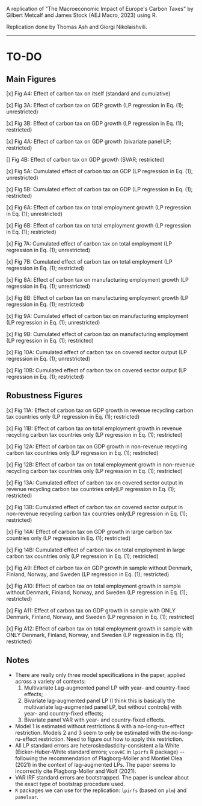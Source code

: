 A replication of "The Macroeconomic Impact of Europe's Carbon Taxes" by Gilbert Metcalf and James Stock (AEJ Macro, 2023) using R.

Replication done by Thomas Ash and Giorgi Nikolaishvili.

---

# TO-DO

## Main Figures

[x] Fig A4: Effect of carbon tax on itself (standard and cumulative)

[x] Fig 3A: Effect of carbon tax on GDP growth (LP regression in Eq. (1); unrestricted)

[x] Fig 3B: Effect of carbon tax on GDP growth (LP regression in Eq. (1); restricted)

[x] Fig 4A: Effect of carbon tax on GDP growth (bivariate panel LP; restricted)

[] Fig 4B: Effect of carbon tax on GDP growth (SVAR; restricted)

[x] Fig 5A: Cumulated effect of carbon tax on GDP (LP regression in Eq. (1); unrestricted)

[x] Fig 5B: Cumulated effect of carbon tax on GDP (LP regression in Eq. (1); restricted)

[x] Fig 6A: Effect of carbon tax on total employment growth (LP regression in Eq. (1); unrestricted)

[x] Fig 6B: Effect of carbon tax on total employment growth (LP regression in Eq. (1); restricted)

[x] Fig 7A: Cumulated effect of carbon tax on total employment (LP regression in Eq. (1); unrestricted)

[x] Fig 7B: Cumulated effect of carbon tax on total employment (LP regression in Eq. (1); restricted)

[x] Fig 8A: Effect of carbon tax on manufacturing employment growth (LP regression in Eq. (1); unrestricted)

[x] Fig 8B: Effect of carbon tax on manufacturing employment growth (LP regression in Eq. (1); restricted)

[x] Fig 9A: Cumulated effect of carbon tax on manufacturing employment (LP regression in Eq. (1); unrestricted)

[x] Fig 9B: Cumulated effect of carbon tax on manufacturing employment (LP regression in Eq. (1); restricted)

[x] Fig 10A: Cumulated effect of carbon tax on covered sector output (LP regression in Eq. (1); unrestricted)

[x] Fig 10B: Cumulated effect of carbon tax on covered sector output (LP regression in Eq. (1); restricted)

## Robustness Figures

[x] Fig 11A: Effect of carbon tax on GDP growth in revenue recycling carbon tax countries only (LP regression in Eq. (1); restricted)

[x] Fig 11B: Effect of carbon tax on total employment growth in revenue recycling carbon tax countries only (LP regression in Eq. (1); restricted)

[x] Fig 12A: Effect of carbon tax on GDP growth in non-revenue recycling carbon tax countries only (LP regression in Eq. (1); restricted)

[x] Fig 12B: Effect of carbon tax on total employment growth in non-revenue recycling carbon tax countries only (LP regression in Eq. (1); restricted)

[x] Fig 13A: Cumulated effect of carbon tax on covered sector output in revenue recycling carbon tax countries only(LP regression in Eq. (1); restricted)

[x] Fig 13B: Cumulated effect of carbon tax on covered sector output in non-revenue recycling carbon tax countries only(LP regression in Eq. (1); restricted)

[x] Fig 14A: Effect of carbon tax on GDP growth in large carbon tax countries only (LP regression in Eq. (1); restricted)

[x] Fig 14B: Cumulated effect of carbon tax on total employment in large carbon tax countries only (LP regression in Eq. (1); restricted)

[x] Fig A9: Effect of carbon tax on GDP growth in sample without Denmark, Finland, Norway, and Sweden (LP regression in Eq. (1); restricted)

[x] Fig A10: Effect of carbon tax on total employment growth in sample without Denmark, Finland, Norway, and Sweden (LP regression in Eq. (1); restricted)

[x] Fig A11: Effect of carbon tax on GDP growth in sample with ONLY Denmark, Finland, Norway, and Sweden (LP regression in Eq. (1); restricted)

[x] Fig A12: Effect of carbon tax on total employment growth in sample with ONLY Denmark, Finland, Norway, and Sweden (LP regression in Eq. (1); restricted)

## Notes

- There are really only three model specifications in the paper, applied across a variety of contexts:
  1. Multivariate Lag-augmented panel LP with year- and country-fixed effects;
  2. Bivariate lag-augmented panel LP (I think this is basically the multivariate lag-augmented panel LP, but without controls) with year- and country-fixed effects;
  3. Bivariate panel VAR with year- and country-fixed effects.
- Model 1 is estimated without restrictions & with a no-long-run-effect restriction. Models 2 and 3 seem to only be estimated with the no-long-ru-effect restriction. Need to figure out how to apply this restriction.
- All LP standard errors are heteroskedasticity-consistent a la White (Eicker-Huber-White standard errors; `vcovHC` in `lpirfs` R package) -- following the recommendation of Plagborg-Moller and Montiel Olea (2021) in the context of lag-augmented LPs. The paper seems to incorrectly cite Plagborg-Moller and Wolf (2021).
- VAR IRF standard errors are bootstrapped. The paper is unclear about the exact type of bootstrap procedure used.
- `R` packages we can use for the replication: `lpirfs` (based on `plm`) and `panelvar`. 
